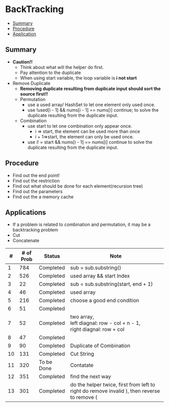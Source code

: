 # BackTracking
- [Summary](#summary)
- [Procedure](#procedure)
- [Application](#application)

## <h2 id = "summary">Summary</h2>
- **Caution!!**
  - Think about what will the helper do first.
  - Pay attention to the duplicate
  - When using start variable, the loop variable is **i not start**
- Remove Duplicate
  - **Removing duplicate resulting from duplicate input should sort the source first!!**
  - Permutation
    - use a used array/ HashSet to let one element only used once.
    - use !used[i - 1] && nums[i - 1] == nums[i] continue; to solve the duplicate resulting from the duplicate input.
  - Combination
    - use start to let one combination only appear once.
      - i => start, the element can be used more than once
      - i + 1=>start, the element can only be used once.
    - use i! = start && nums[i - 1] == nums[i] continue to solve the duplicate resulting from the duplicate input.


## <h2 id = "procedure">Procedure</h2>
- Find out the end point!
- Find out the restriction
- Find out what should be done for each element(recursion tree)
- Find out the parameters
- Find out the a memory cache

## <h2 id = "applications">Applications</h2>
- If a problem is related to combination and permutation, it may be a backtracking problem
- Cut
- Concatenate


| #   | # of Prob | Status     | Note                                                                        |
| --- | --------- | ---------- | --------------------------------------------------------------------------- |
| 1   | 784       | Completed  | sub = sub.substring()                                                       |
| 2   | 526       | Completed  | used array && start Index                                                   |
| 3   | 22        | Completed  | sub = sub.substring(start, end + 1)                                         |
| 4   | 46        | Completed  | used array                                                                  |
| 5   | 216       | Completed  | choose a good end condition                                                 |
| 6   | 51        | Completed  |                                                                             |
| 7   | 52        | Completed  | two array,<br> left diagnal: row - col + n - 1,<br>right diagnal: row + col |
| 8   | 47        | Completed  |                                                                             |
| 9   | 90        | Completed  | Duplicate of Combination                                                    |
| 10  | 131       | Completed  | Cut String                                                                  |
| 11  | 320       | To be Done | Contatate                                                                   |
| 12  | 351       | Completed  | find the next way                                                           |
| 13  | 301       | Completed  | do the helper twice, first from left to right do remove invalid ), then reverse to remove (                                                                            |
